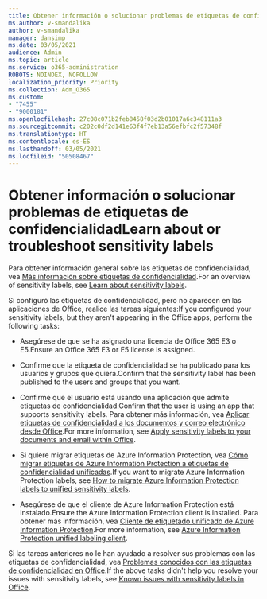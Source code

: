```yaml
---
title: Obtener información o solucionar problemas de etiquetas de confidencialidad
ms.author: v-smandalika
author: v-smandalika
manager: dansimp
ms.date: 03/05/2021
audience: Admin
ms.topic: article
ms.service: o365-administration
ROBOTS: NOINDEX, NOFOLLOW
localization_priority: Priority
ms.collection: Adm_O365
ms.custom:
- "7455"
- "9000181"
ms.openlocfilehash: 27c08c071b2feb8458f03d2b01017a6c348111a3
ms.sourcegitcommit: c202c0df2d141e63f4f7eb13a56efbfc2f57348f
ms.translationtype: HT
ms.contentlocale: es-ES
ms.lasthandoff: 03/05/2021
ms.locfileid: "50508467"
---
```

# <a name="learn-about-or-troubleshoot-sensitivity-labels"></a><span data-ttu-id="b19b8-102">Obtener información o solucionar problemas de etiquetas de confidencialidad</span><span class="sxs-lookup"><span data-stu-id="b19b8-102">Learn about or troubleshoot sensitivity labels</span></span>

<span data-ttu-id="b19b8-103">Para obtener información general sobre las etiquetas de confidencialidad, vea [Más información sobre etiquetas de confidencialidad](https://docs.microsoft.com/microsoft-365/compliance/sensitivity-labels).</span><span class="sxs-lookup"><span data-stu-id="b19b8-103">For an overview of sensitivity labels, see [Learn about sensitivity labels](https://docs.microsoft.com/microsoft-365/compliance/sensitivity-labels).</span></span>

<span data-ttu-id="b19b8-104">Si configuró las etiquetas de confidencialidad, pero no aparecen en las aplicaciones de Office, realice las tareas siguientes:</span><span class="sxs-lookup"><span data-stu-id="b19b8-104">If you configured your sensitivity labels, but they aren't appearing in the Office apps, perform the following tasks:</span></span>

- <span data-ttu-id="b19b8-105">Asegúrese de que se ha asignado una licencia de Office 365 E3 o E5.</span><span class="sxs-lookup"><span data-stu-id="b19b8-105">Ensure an Office 365 E3 or E5 license is assigned.</span></span>

- <span data-ttu-id="b19b8-106">Confirme que la etiqueta de confidencialidad se ha publicado para los usuarios y grupos que quiera.</span><span class="sxs-lookup"><span data-stu-id="b19b8-106">Confirm that the sensitivity label has been published to the users and groups that you want.</span></span>

- <span data-ttu-id="b19b8-107">Confirme que el usuario está usando una aplicación que admite etiquetas de confidencialidad.</span><span class="sxs-lookup"><span data-stu-id="b19b8-107">Confirm that the user is using an app that supports sensitivity labels.</span></span> <span data-ttu-id="b19b8-108">Para obtener más información, vea [Aplicar etiquetas de confidencialidad a los documentos y correo electrónico desde Office](https://support.microsoft.com/topic/apply-sensitivity-labels-to-your-files-and-email-in-office-2f96e7cd-d5a4-403b-8bd7-4cc636bae0f9).</span><span class="sxs-lookup"><span data-stu-id="b19b8-108">For more information, see [Apply sensitivity labels to your documents and email within Office](https://support.microsoft.com/topic/apply-sensitivity-labels-to-your-files-and-email-in-office-2f96e7cd-d5a4-403b-8bd7-4cc636bae0f9).</span></span>

- <span data-ttu-id="b19b8-109">Si quiere migrar etiquetas de Azure Information Protection, vea [Cómo migrar etiquetas de Azure Information Protection a etiquetas de confidencialidad unificadas](https://docs.microsoft.com/azure/information-protection/configure-policy-migrate-labels).</span><span class="sxs-lookup"><span data-stu-id="b19b8-109">If you want to migrate Azure Information Protection labels, see [How to migrate Azure Information Protection labels to unified sensitivity labels](https://docs.microsoft.com/azure/information-protection/configure-policy-migrate-labels).</span></span>

- <span data-ttu-id="b19b8-110">Asegúrese de que el cliente de Azure Information Protection está instalado.</span><span class="sxs-lookup"><span data-stu-id="b19b8-110">Ensure the Azure Information Protection client is installed.</span></span> <span data-ttu-id="b19b8-111">Para obtener más información, vea [Cliente de etiquetado unificado de Azure Information Protection](https://docs.microsoft.com/azure/information-protection/rms-client/unifiedlabelingclient-version-release-history).</span><span class="sxs-lookup"><span data-stu-id="b19b8-111">For more information, see [Azure Information Protection unified labeling client](https://docs.microsoft.com/azure/information-protection/rms-client/unifiedlabelingclient-version-release-history).</span></span>

<span data-ttu-id="b19b8-112">Si las tareas anteriores no le han ayudado a resolver sus problemas con las etiquetas de confidencialidad, vea [Problemas conocidos con las etiquetas de confidencialidad en Office](https://support.microsoft.com/topic/known-issues-with-sensitivity-labels-in-office-b169d687-2bbd-4e21-a440-7da1b2743edc).</span><span class="sxs-lookup"><span data-stu-id="b19b8-112">If the above tasks didn't help you resolve your issues with sensitivity labels, see [Known issues with sensitivity labels in Office](https://support.microsoft.com/topic/known-issues-with-sensitivity-labels-in-office-b169d687-2bbd-4e21-a440-7da1b2743edc).</span></span>

